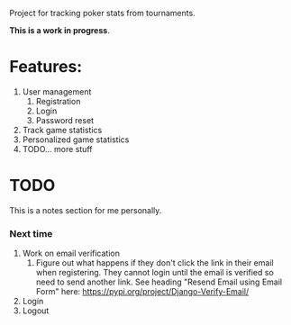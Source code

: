 Project for tracking poker stats from tournaments. 

**This is a work in progress**.

# Features:
1. User management
	1. Registration
	1. Login
	1. Password reset
1. Track game statistics
1. Personalized game statistics
1. TODO... more stuff


# TODO
This is a notes section for me personally.

### Next time
1. Work on email verification
	1. Figure out what happens if they don't click the link in their email when registering. They cannot login until the email is verified so need to send another link. See heading "Resend Email using Email Form" here: https://pypi.org/project/Django-Verify-Email/
1. Login
1. Logout

